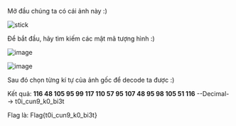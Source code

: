 Mở đầu chúng ta có cái ảnh này :) 

![stick](https://user-images.githubusercontent.com/72268643/149743293-15943365-b7ce-4d2a-964c-987c5c39fdfc.PNG)

Để bắt đầu, hãy tìm kiếm các mật mã tượng hình :)

![image](https://user-images.githubusercontent.com/72268643/149743607-8e744883-fc2b-4f2d-9b74-9c1dde50fa3c.png)

![image](https://user-images.githubusercontent.com/72268643/149743721-8a37750d-2ebe-49c4-b1b7-c515a6a3b5ec.png)

Sau đó chọn từng kí tự của ảnh gốc để decode ta được :) 

Kết quả: **116 48 105 95 99 117 110 57 95 107 48 95 98 105 51 116** --Decimal--> t0i_cun9_k0_bi3t

Flag là: Flag{t0i_cun9_k0_bi3t}

